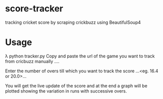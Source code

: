 # score-tracker
tracking cricket score by scraping crickbuzz using BeautifulSoup4

# Usage

λ python tracker.py
Copy and paste the url of the game you want to track from cricbuzz manually ....

Enter the number of overs till which you want to track the score ...<eg. 16.4 or 20.0>...

You will get the live update of the score and at the end a graph will be plotted showing the variation in runs with successive overs.
